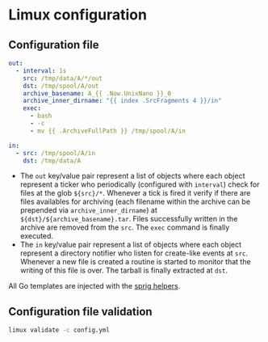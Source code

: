 # Limux configuration

## Configuration file

```yaml
out:
  - interval: 1s
    src: /tmp/data/A/*/out
    dst: /tmp/spool/A/out
    archive_basename: A_{{ .Now.UnixNano }}_0
    archive_inner_dirname: "{{ index .SrcFragments 4 }}/in"
    exec:
      - bash
      - -c
      - mv {{ .ArchiveFullPath }} /tmp/spool/A/in

in:
  - src: /tmp/spool/A/in
    dst: /tmp/data/A
```

- The `out` key/value pair represent a list of objects where each object represent a ticker who periodically (configured with `interval`) check for files at the glob `${src}/*`. Whenever a tick is fired it verify if there are files availables for archiving (each filename within the archive can be prepended via `archive_inner_dirname`) at `${dst}/${archive_basename}.tar`. Files successfully written in the archive are removed from the `src`. The `exec` command is finally executed.
- The `in` key/value pair represent a list of objects where each object represent a directory notifier who listen for create-like events at `src`. Whenever a new file is created a routine is started to monitor that the writing of this file is over. The tarball is finally extracted at `dst`.

All Go templates are injected with the [sprig helpers](http://masterminds.github.io/sprig).

## Configuration file validation

```bash
limux validate -c config.yml
```
